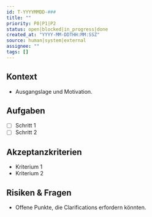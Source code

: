 ```yaml
---
id: T-YYYYMMDD-###
title: ""
priority: P0|P1|P2
status: open|blocked|in_progress|done
created_at: "YYYY-MM-DDTHH:MM:SSZ"
source: human|system|external
assignee: ""
tags: []
---
```


## Kontext
- Ausgangslage und Motivation.

## Aufgaben
- [ ] Schritt 1
- [ ] Schritt 2

## Akzeptanzkriterien
- Kriterium 1
- Kriterium 2

## Risiken & Fragen
- Offene Punkte, die Clarifications erfordern könnten.
